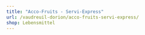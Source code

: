```yaml
---
title: "Acco-Fruits - Servi-Express"
url: /vaudreuil-dorion/acco-fruits-servi-express/
shop: Lebensmittel
---
```

